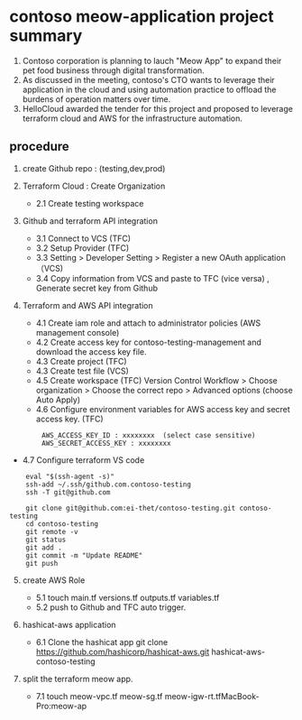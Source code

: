 # contoso meow-application project summary
1. Contoso corporation is planning to lauch "Meow App" to expand their pet food business through digital transformation.
2. As discussed in the meeting, contoso's CTO wants to leverage their application in the cloud and using automation practice to offload the burdens of operation matters over time.
3. HelloCloud awarded the tender for this project and proposed to leverage terraform cloud and AWS for the infrastructure automation.

## procedure
1. create Github repo : (testing,dev,prod)
2. Terraform Cloud : Create Organization
   - 2.1 Create testing workspace

3. Github and terraform API integration
   - 3.1 Connect to VCS (TFC)
   - 3.2 Setup Provider (TFC)
   - 3.3 Setting > Developer Setting > Register a new OAuth application （VCS)
   - 3.4 Copy information from VCS and paste to TFC (vice versa) , Generate secret key from Github

4. Terraform and AWS API integration
   - 4.1 Create iam role and attach to administrator policies (AWS management console)
   - 4.2 Create access key for contoso-testing-management and download the access key file.
   - 4.3 Create project (TFC)
   - 4.3 Create test file (VCS)
   - 4.5 Create workspace (TFC)
        Version Control Workflow > Choose organization > Choose the correct repo > Advanced options (choose Auto Apply)
   - 4.6 Configure environment variables for AWS access key and secret access key. (TFC)
```        
        AWS_ACCESS_KEY_ID : xxxxxxxx  (select case sensitive)
        AWS_SECRET_ACCESS_KEY : xxxxxxxx 
```
   - 4.7 Configure terraform VS code
```
    eval "$(ssh-agent -s)"
    ssh-add ~/.ssh/github.com.contoso-testing
    ssh -T git@github.com

    git clone git@github.com:ei-thet/contoso-testing.git contoso-testing
    cd contoso-testing
    git remote -v
    git status
    git add .
    git commit -m "Update README"
    git push
```    

5. create AWS Role
   - 5.1 touch main.tf versions.tf outputs.tf variables.tf
   - 5.2 push to Github and TFC auto trigger.

6. hashicat-aws application
   - 6.1 Clone the hashicat app
    git clone https://github.com/hashicorp/hashicat-aws.git hashicat-aws-contoso-testing

7. split the terraform meow app.
   - 7.1 touch meow-vpc.tf meow-sg.tf meow-igw-rt.tfMacBook-Pro:meow-ap

   
